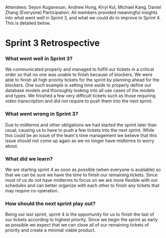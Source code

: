 Attendees: Seyon Kuganesan, Andrew Hong, Kiryl Kul, Michael Kang, Daniel Zhang (Everyone)
Participation: All members provided meaningful insights into what went well in Sprint 3, and what we could do to improve in Sprint 4. This is detailed below.

# Sprint 3 Retrospective

### What went well in Sprint 3?
We communicated properly and managed to fulfill our tickets in a critical order so that no one was unable to finish because of blockers. We were able to finish all high priority tickets for the sprint by planning ahead for the blockers. One such example is setting time aside to properly define our database models and thoroughly looking into all use cases of the models and types. We finished a few very difficult tickets such as those requiring video transcription and did not require to push them into the next sprint. 

### What went wrong in Sprint 3?
Due to midterms and other obligations we had started the sprint later than usual, causing us to have to push a few tickets into the next sprint. While this could be an issue of the team's time management we believe that this issue should not come up again as we no longer have midterms to worry about.

### What did we learn?
We are starting sprint 4 as soon as possible (when everyone is available) so that we can be sure we have the time to finish our remaining tickets. Since most of us do not have midterms to focus on we are more flexible with our schedules and can better organize with each other to finish any tickets that may require co-operation.

### How should the next sprint play out?
Being our last sprint, sprint 4 is the opportunity for us to finish the last of our tickets according to highest priority. Since we begin the sprint as early as possible we expect that we can close all of our remaining tickets of priority and create a minimal viable product.
